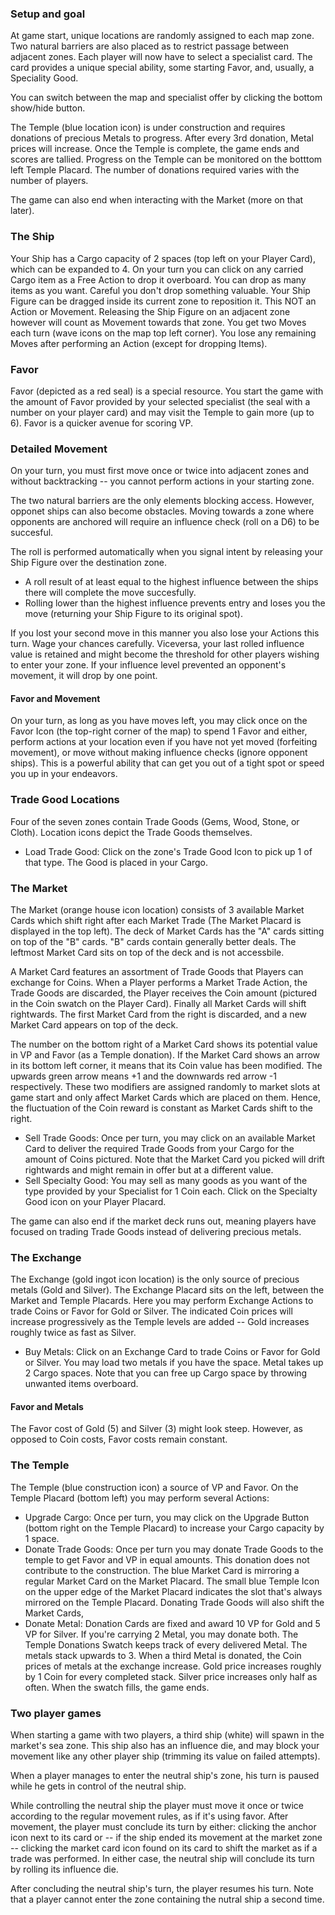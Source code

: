 ### Setup and goal

At game start, unique locations are randomly assigned to each map zone. Two natural barriers are also placed as to restrict passage between adjacent zones. Each player will now have to select a specialist card. The card provides a unique special ability, some starting Favor, and, usually, a Speciality Good.

You can switch between the map and specialist offer by clicking the bottom show/hide button.

The Temple (blue location icon) is under construction and requires donations of precious Metals to progress. After every 3rd donation, Metal prices will increase. Once the Temple is complete, the game ends and scores are tallied. Progress on the Temple can be monitored on the botttom left Temple Placard. The number of donations required varies with the number of players.

The game can also end when interacting with the Market (more on that later).

### The Ship

Your Ship has a Cargo capacity of 2 spaces (top left on your Player Card), which can be expanded to 4. On your turn you can click on any carried Cargo item as a Free Action to drop it overboard. You can drop as many items as you want. Careful you don't drop something valuable. Your Ship Figure can be dragged inside its current zone to reposition it. This NOT an Action or Movement. Releasing the Ship Figure on an adjacent zone however will count as Movement towards that zone. You get two Moves each turn (wave icons on the map top left corner). You lose any remaining Moves after performing an Action (except for dropping Items).

### Favor
Favor (depicted as a red seal) is a special resource. You start the game with the amount of Favor provided by your selected specialist (the seal with a number on your player card) and may visit the Temple to gain more (up to 6). Favor is a quicker avenue for scoring VP.

### Detailed Movement
On your turn, you must first move once or twice into adjacent zones and without backtracking -- you cannot perform actions in your starting zone.

The two natural barriers are the only elements blocking access. However, opponet ships can also become obstacles. Moving towards a zone where opponents are anchored will require an influence check (roll on a D6) to be succesful.

The roll is performed automatically when you signal intent by releasing your Ship Figure over the destination zone.

   - A roll result of at least equal to the highest influence between the ships there will complete the move succesfully.
   - Rolling lower than the highest influence prevents entry and loses you the move (returning your Ship Figure to its original spot).

If you lost your second move in this manner you also lose your Actions this turn. Wage your chances carefully. Viceversa, your last rolled influence value is retained and might become the threshold for other players wishing to enter your zone. If your influence level prevented an opponent's movement, it will drop by one point.

#### Favor and Movement
On your turn, as long as you have moves left, you may click once on the Favor Icon  (the top-right corner of the map) to spend 1 Favor and either, perform actions at your location even if you have not yet moved (forfeiting movement), or move without making influence checks (ignore opponent ships). This is a powerful ability that can get you out of a tight spot or speed you up in your endeavors.

### Trade Good Locations

Four of the seven zones contain Trade Goods (Gems, Wood, Stone, or Cloth). Location icons depict the Trade Goods themselves.

  - Load Trade Good: Click on the zone's Trade Good Icon to pick up 1 of that type. The Good is placed in your Cargo.

### The Market

The Market (orange house icon location) consists of 3 available Market Cards which shift right after each Market Trade (The Market Placard is displayed in the top left). The deck of Market Cards has the "A" cards sitting on top of the "B" cards. "B" cards contain generally better deals. The leftmost Market Card sits on top of the deck and is not accessbile.

A Market Card features an assortment of Trade Goods that Players can exchange for Coins. When a Player performs a Market Trade Action, the Trade Goods are discarded, the Player receives the Coin amount (pictured in the Coin swatch on the Player Card). Finally all Market Cards will shift rightwards. The first Market Card from the right is discarded, and a new Market Card appears on top of the deck.

The number on the bottom right of a Market Card shows its potential value in VP and Favor (as a Temple donation). If the Market Card shows an arrow in its bottom left corner, it means that its Coin value has been modified. The upwards green arrow means +1 and the downwards red arrow -1 respectively. These two modifiers are assigned randomly to market slots at game start and only affect Market Cards which are placed on them. Hence, the fluctuation of the Coin reward is constant as Market Cards shift to the right.

   - Sell Trade Goods: Once per turn, you may click on an available Market Card to deliver the required Trade Goods from your Cargo for the amount of Coins pictured. Note that the Market Card you picked will drift rightwards and might remain in offer but at a different value.
   - Sell Specialty Good: You may sell as many goods as you want of the type provided by your Specialist for 1 Coin each. Click on the Specialty Good icon on your Player Placard.

The game can also end if the market deck runs out, meaning players have focused on trading Trade Goods instead of delivering precious metals.

### The Exchange

The Exchange (gold ingot icon location) is the only source of precious metals (Gold and Silver). The Exchange Placard sits on the left, between the Market and Temple Placards. Here you may perform Exchange Actions to trade Coins or Favor for Gold or Silver. The indicated Coin prices will increase progressively as the Temple levels are added -- Gold increases roughly twice as fast as Silver.

   - Buy Metals: Click on an Exchange Card to trade Coins or Favor for Gold or Silver. You may load two metals if you have the space.  Metal takes up 2 Cargo spaces. Note that you can free up Cargo space by throwing unwanted items overboard.

#### Favor and Metals
The Favor cost of Gold (5) and Silver (3) might look steep. However, as opposed to Coin costs, Favor costs remain constant.

### The Temple

The Temple (blue construction icon) a source of VP and Favor. On the Temple Placard (bottom left) you may perform several Actions:

   - Upgrade Cargo: Once per turn, you may click on the Upgrade Button (bottom right on the Temple Placard) to increase your Cargo capacity by 1 space.
   - Donate Trade Goods: Once per turn you may donate Trade Goods to the temple to get Favor and VP in equal amounts. This donation does not contribute to the construction. The blue Market Card is mirroring a regular Market Card on the Market Placard. The small blue Temple Icon on the upper edge of the Market Placard indicates the slot that's always mirrored on the Temple Placard. Donating Trade Goods will also shift the Market Cards,
   - Donate Metal: Donation Cards are fixed and award 10 VP for Gold and 5 VP for Silver. If you're carrying 2 Metal, you may donate both. The Temple Donations Swatch keeps track of every delivered Metal. The metals stack upwards to 3. When a third Metal is donated, the Coin prices of metals at the exchange increase. Gold price increases roughly by 1 Coin for every completed stack. Silver price increases only half as often. When the swatch fills, the game ends.

### Two player games

When starting a game with two players, a third ship (white) will spawn in the market's sea zone. This ship also has an influence die, and may block your movement like any other player ship (trimming its value on failed attempts).

When a player manages to enter the neutral ship's zone, his turn is paused while he gets in control of the neutral ship.

While controlling the neutral ship the player must move it once or twice according to the regular movement rules, as if it's using favor. After movement, the player must conclude its turn by either: clicking the anchor icon next to its card or -- if the ship ended its movement at the market zone -- clicking the market card icon found on its card to shift the market as if a trade was performed. In either case, the neutral ship will conclude its turn by rolling its influence die.

After concluding the neutral ship's turn, the player resumes his turn. Note that a player cannot enter the zone containing the nutral ship a second time.